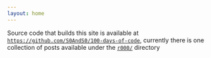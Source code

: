 ```yaml
---
layout: home
---
```



Source code that builds this site is available at [`https://github.com/S0AndS0/100-days-of-code`](https://github.com/S0AndS0/100-days-of-code), currently there is one collection of posts available under the [`r000/`](/100-days-of-code/r000.html) directory
